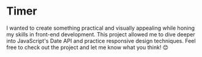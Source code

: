 # Timer
I wanted to create something practical and visually appealing while honing my skills in front-end development. This project allowed me to dive deeper into JavaScript's Date API and practice responsive design techniques.  Feel free to check out the project and let me know what you think! 😊

